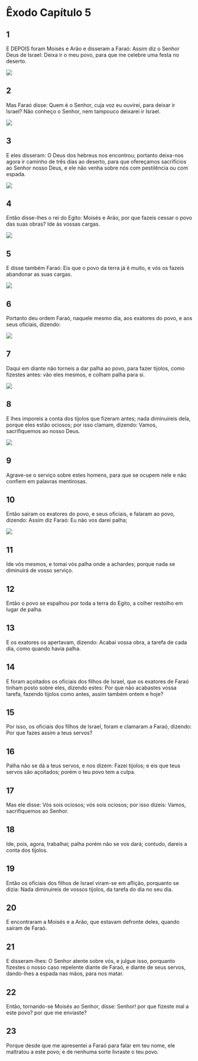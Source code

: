# Êxodo Capítulo 5

## 1
E DEPOIS foram Moisés e Arão e disseram a Faraó: Assim diz o Senhor Deus de Israel: Deixa ir o meu povo, para que me celebre uma festa no deserto.

![](../.img/Ex/05/1-0.jpg)

## 2
Mas Faraó disse: Quem é o Senhor, cuja voz eu ouvirei, para deixar ir Israel? Não conheço o Senhor, nem tampouco deixarei ir Israel.

![](../.img/Ex/05/2-0.jpg)

## 3
E eles disseram: O Deus dos hebreus nos encontrou; portanto deixa-nos agora ir caminho de três dias ao deserto, para que ofereçamos sacrifícios ao Senhor nosso Deus, e ele não venha sobre nós com pestilência ou com espada.

![](../.img/Ex/05/3-0.jpg)

## 4
Então disse-lhes o rei do Egito: Moisés e Arão, por que fazeis cessar o povo das suas obras? Ide às vossas cargas.

![](../.img/Ex/05/4-0.jpg)

## 5
E disse também Faraó: Eis que o povo da terra já é muito, e vós os fazeis abandonar as suas cargas.

![](../.img/Ex/05/5-0.jpg)

## 6
Portanto deu ordem Faraó, naquele mesmo dia, aos exatores do povo, e aos seus oficiais, dizendo:

![](../.img/Ex/05/6-0.jpg)

## 7
Daqui em diante não torneis a dar palha ao povo, para fazer tijolos, como fizestes antes: vão eles mesmos, e colham palha para si.

![](../.img/Ex/05/7-0.jpg)

## 8
E lhes imporeis a conta dos tijolos que fizeram antes; nada diminuireis dela, porque eles estão ociosos; por isso clamam, dizendo: Vamos, sacrifiquemos ao nosso Deus.

![](../.img/Ex/05/8-0.jpg)

## 9
Agrave-se o serviço sobre estes homens, para que se ocupem nele e não confiem em palavras mentirosas.

## 10
Então saíram os exatores do povo, e seus oficiais, e falaram ao povo, dizendo: Assim diz Faraó: Eu não vos darei palha;

![](../.img/Ex/05/10-0.jpg)

## 11
Ide vós mesmos, e tomai vós palha onde a achardes; porque nada se diminuirá de vosso serviço.

## 12
Então o povo se espalhou por toda a terra do Egito, a colher restolho em lugar de palha.

## 13
E os exatores os apertavam, dizendo: Acabai vossa obra, a tarefa de cada dia, como quando havia palha.

## 14
E foram açoitados os oficiais dos filhos de Israel, que os exatores de Faraó tinham posto sobre eles, dizendo estes: Por que não acabastes vossa tarefa, fazendo tijolos como antes, assim também ontem e hoje?

## 15
Por isso, os oficiais dos filhos de Israel, foram e clamaram a Faraó, dizendo: Por que fazes assim a teus servos?

## 16
Palha não se dá a teus servos, e nos dizem: Fazei tijolos; e eis que teus servos são açoitados; porém o teu povo tem a culpa.

## 17
Mas ele disse: Vós sois ociosos; vós sois ociosos; por isso dizeis: Vamos, sacrifiquemos ao Senhor.

## 18
Ide, pois, agora, trabalhai; palha porém não se vos dará; contudo, dareis a conta dos tijolos.

## 19
Então os oficiais dos filhos de Israel viram-se em aflição, porquanto se dizia: Nada diminuireis de vossos tijolos, da tarefa do dia no seu dia.

## 20
E encontraram a Moisés e a Arão, que estavam defronte deles, quando saíram de Faraó.

## 21
E disseram-lhes: O Senhor atente sobre vós, e julgue isso, porquanto fizestes o nosso caso repelente diante de Faraó, e diante de seus servos, dando-lhes a espada nas mãos, para nos matar.

## 22
Então, tornando-se Moisés ao Senhor, disse: Senhor! por que fizeste mal a este povo? por que me enviaste?

## 23
Porque desde que me apresentei a Faraó para falar em teu nome, ele maltratou a este povo; e de nenhuma sorte livraste o teu povo.

